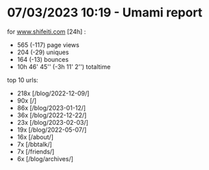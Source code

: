 # 07/03/2023 10:19 - Umami report
for www.shifeiti.com [24h] :

 - 565 (-117) page views
 - 204 (-29) uniques
 - 164 (-13) bounces
 - 10h 46' 45'' (-3h 11' 2'') totaltime


top 10 urls:
 - 218x [/blog/2022-12-09/]
 - 90x [/]
 - 86x [/blog/2023-01-12/]
 - 36x [/blog/2022-12-22/]
 - 23x [/blog/2023-02-03/]
 - 19x [/blog/2022-05-07/]
 - 16x [/about/]
 - 7x [/bbtalk/]
 - 7x [/friends/]
 - 6x [/blog/archives/]


